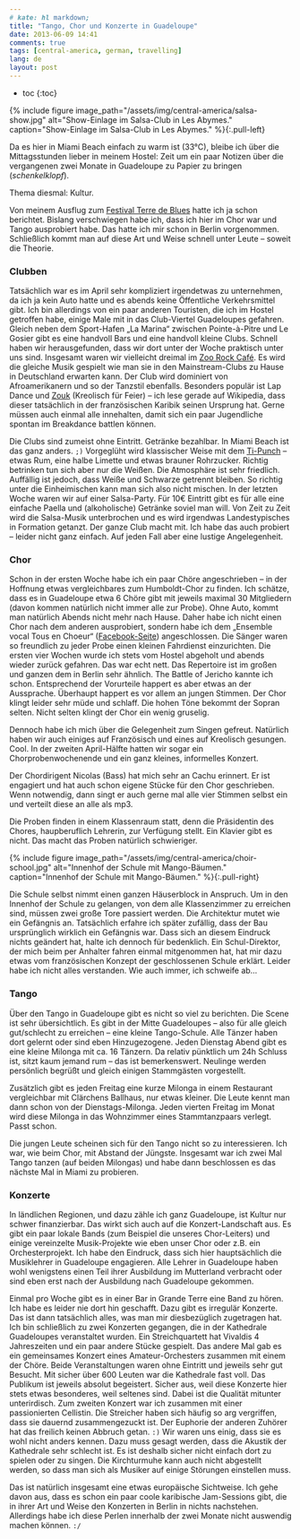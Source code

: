 ```yaml
---
# kate: hl markdown;
title: "Tango, Chor und Konzerte in Guadeloupe"
date: 2013-06-09 14:41
comments: true
tags: [central-america, german, travelling]
lang: de
layout: post
---
```



* toc
{:toc}

{% include figure image_path="/assets/img/central-america/salsa-show.jpg" alt="Show-Einlage im Salsa-Club in Les Abymes." caption="Show-Einlage im Salsa-Club in Les Abymes." %}{:.pull-left}

Da es hier in Miami Beach einfach zu warm ist (33°C), bleibe ich über die
Mittagsstunden lieber in meinem Hostel: Zeit um ein paar Notizen über die vergangenen
zwei Monate in Guadeloupe zu Papier zu bringen (*schenkelklopf*).

Thema diesmal: Kultur.

<!-- more -->

Von meinem Ausflug zum [Festival Terre de Blues][festival] hatte ich ja schon
berichtet. Bislang verschwiegen habe ich, dass ich hier im Chor war und Tango
ausprobiert habe. Das hatte ich mir schon in Berlin vorgenommen. Schließlich
kommt man auf diese Art und Weise schnell unter Leute – soweit die Theorie.

[festival]: /2013/05/26/festival-terre-de-blues/

### Clubben

Tatsächlich war es im April sehr kompliziert irgendetwas zu unternehmen, da ich
ja kein Auto hatte und es abends keine Öffentliche Verkehrsmittel gibt. Ich bin
allerdings von ein paar anderen Touristen, die ich im Hostel getroffen habe,
einige Male mit in das Club-Viertel Guadeloupes gefahren. Gleich neben dem
Sport-Hafen „La Marina“ zwischen Pointe-à-Pitre und Le Gosier gibt es eine handvoll Bars und
eine handvoll kleine Clubs. Schnell haben wir herausgefunden, dass wir dort unter
der Woche praktisch unter uns sind. Insgesamt waren wir vielleicht dreimal im
[Zoo Rock Café](http://www.google.com/search?q=zou+rock+Guadeloupe). Es wird
die gleiche Musik gespielt wie man sie in den Mainstream-Clubs zu Hause in
Deutschland erwarten kann. Der Club wird dominiert von Afroamerikanern und so
der Tanzstil ebenfalls. Besonders populär ist Lap Dance und
[Zouk](http://de.wikipedia.org/wiki/Zouk) (Kreolisch für Feier) – ich lese
gerade auf Wikipedia, dass dieser tatsächlich in der französischen Karibik
seinen Ursprung hat. Gerne müssen auch einmal alle innehalten, damit sich ein
paar Jugendliche spontan im Breakdance battlen können.

Die Clubs sind zumeist ohne Eintritt. Getränke bezahlbar. In Miami Beach ist das
ganz anders. `;)` Vorgeglüht wird klassischer Weise mit dem
[Ti-Punch](http://en.wikipedia.org/wiki/Ti%27Punch) – etwas Rum, eine halbe Limette
und etwas brauner Rohrzucker. Richtig betrinken tun sich aber nur die Weißen.
Die Atmosphäre ist sehr friedlich. Auffällig ist jedoch, dass Weiße und Schwarze
getrennt bleiben. So richtig unter die Einheimischen kann man sich also nicht
mischen. In der letzten Woche waren wir auf einer Salsa-Party. Für 10€ Eintritt
gibt es für alle eine einfache Paella und (alkoholische) Getränke soviel man will.
Von Zeit zu Zeit wird die Salsa-Musik unterbrochen und es wird irgendwas Landestypisches
in Formation getanzt. Der ganze Club macht mit. Ich habe das auch probiert – leider
nicht ganz einfach. Auf jeden Fall aber eine lustige Angelegenheit.

### Chor

Schon in der ersten Woche habe ich ein paar Chöre angeschrieben – in der
Hoffnung etwas vergleichbares zum Humboldt-Chor zu finden. Ich schätze, dass es
in Guadeloupe etwa 6 Chöre gibt mit jeweils maximal 30 Mitgliedern (davon kommen
natürlich nicht immer alle zur Probe). Ohne Auto, kommt man natürlich Abends nicht
mehr nach Hause. Daher habe ich nicht einen Chor nach dem anderen ausprobiert,
sondern habe ich dem „Ensemble vocal Tous en Choeur“
([Facebook-Seite](https://www.facebook.com/TousEnChoeurGuadeloupe)) angeschlossen.
Die Sänger waren so freundlich zu jeder Probe einen kleinen Fahrdienst einzurichten.
Die ersten vier Wochen wurde ich stets vom Hostel abgeholt und abends wieder
zurück gefahren. Das war echt nett. Das Repertoire ist im großen und ganzen dem
in Berlin sehr ähnlich. The Battle of Jericho kannte ich schon. Entsprechend der
Vorurteile happert es aber etwas an der Aussprache. Überhaupt happert es vor allem
an jungen Stimmen. Der Chor klingt leider sehr müde und schlaff. Die hohen Töne
bekommt der Sopran selten. Nicht selten klingt der Chor ein wenig gruselig.

Dennoch habe ich mich über die Gelegenheit zum Singen gefreut. Natürlich haben wir
auch einiges auf Französisch und eines auf Kreolisch gesungen. Cool. In der zweiten
April-Hälfte hatten wir sogar ein Chorprobenwochenende und ein ganz kleines, informelles
Konzert.

Der Chordirigent Nicolas (Bass) hat mich sehr an Cachu erinnert. Er ist engagiert
und hat auch schon eigene Stücke für den Chor geschrieben. Wenn notwendig, dann
singt er auch gerne mal alle vier Stimmen selbst ein und verteilt diese an alle
als mp3.

Die Proben finden in einem Klassenraum statt, denn die Präsidentin des Chores,
haupberuflich Lehrerin, zur Verfügung stellt. Ein Klavier gibt es nicht. Das macht
das Proben natürlich schwieriger.

{% include figure image_path="/assets/img/central-america/choir-school.jpg" alt="Innenhof der Schule mit Mango-Bäumen." caption="Innenhof der Schule mit Mango-Bäumen." %}{:.pull-right}

Die Schule selbst nimmt einen ganzen Häuserblock in Anspruch. Um in den Innenhof
der Schule zu gelangen, von dem alle Klassenzimmer zu erreichen sind, müssen zwei
große Tore passiert werden. Die Architektur mutet wie ein Gefängnis an. Tatsächlich
erfahre ich später zufällig, dass der Bau ursprünglich wirklich ein Gefängnis war.
Dass sich an diesem Eindruck nichts geändert hat, halte ich dennoch für bedenklich.
Ein Schul-Direktor, der mich beim per Anhalter fahren einmal mitgenommen hat, hat
mir dazu etwas vom französischen Konzept der geschlossenen Schule erklärt. Leider
habe ich nicht alles verstanden. Wie auch immer, ich schweife ab…

### Tango

Über den Tango in Guadeloupe gibt es nicht so viel zu berichten. Die Scene ist
sehr übersichtlich. Es gibt in der Mitte Guadeloupes – also für alle gleich gut/schlecht
zu erreichen – eine kleine Tango-Schule. Alle Tänzer haben dort gelernt oder sind
eben Hinzugezogene. Jeden Dienstag Abend gibt es eine kleine Milonga mit ca.
16 Tänzern. Da relativ pünktlich um 24h Schluss ist, sitzt kaum jemand rum – das
ist bemerkenswert. Neulinge werden persönlich begrüßt und gleich einigen Stammgästen
vorgestellt.

Zusätzlich gibt es jeden Freitag eine kurze Milonga in einem Restaurant vergleichbar
mit Clärchens Ballhaus, nur etwas kleiner. Die Leute kennt man dann schon von der
Dienstags-Milonga. Jeden vierten Freitag im Monat wird diese Milonga in das Wohnzimmer
eines Stammtanzpaars verlegt. Passt schon.

Die jungen Leute scheinen sich für den Tango nicht so zu interessieren. Ich war,
wie beim Chor, mit Abstand der Jüngste. Insgesamt war ich zwei Mal Tango tanzen
(auf beiden Milongas) und habe dann beschlossen es das nächste Mal in Miami zu
probieren.


### Konzerte

In ländlichen Regionen, und dazu zähle ich ganz Guadeloupe, ist Kultur nur
schwer finanzierbar. Das wirkt sich auch auf die Konzert-Landschaft aus. Es gibt
ein paar lokale Bands (zum Beispiel die unseres Chor-Leiters) und einige
vereinzelte Musik-Projekte wie eben unser Chor oder z.B. ein Orchesterprojekt.
Ich habe den Eindruck, dass sich hier hauptsächlich die Musiklehrer in Guadeloupe
engagieren. Alle Lehrer in Guadeloupe haben wohl wenigstens einen Teil ihrer
Ausbildung im Mutterland verbracht oder sind eben erst nach der Ausbildung nach
Guadeloupe gekommen.

Einmal pro Woche gibt es in einer Bar in Grande Terre eine Band zu hören. Ich habe
es leider nie dort hin geschafft. Dazu gibt es irregulär Konzerte. Das ist dann
tatsächlich alles, was man mir diesbezüglich zugetragen hat. Ich bin schließlich
zu zwei Konzerten gegangen, die in der Kathedrale Guadeloupes veranstaltet wurden.
Ein Streichquartett hat Vivaldis 4 Jahreszeiten und ein paar andere Stücke gespielt.
Das andere Mal gab es ein gemeinsames Konzert eines Amateur-Orchesters zusammen mit
einem der Chöre. Beide Veranstaltungen waren ohne Eintritt und jeweils sehr gut
Besucht. Mit sicher über 600 Leuten war die Kathedrale fast voll. Das Publikum ist
jeweils absolut begeistert. Sicher aus, weil diese Konzerte hier stets etwas
besonderes, weil seltenes sind. Dabei ist die Qualität mitunter unterirdisch.
Zum zweiten Konzert war ich zusammen mit einer passionierten Cellistin. Die Streicher
haben sich häufig so arg vergriffen, dass sie dauernd zusammengezuckt ist. Der
Euphorie der anderen Zuhörer hat das freilich keinen Abbruch getan. `:)`
Wir waren uns einig, dass sie es wohl nicht anders kennen. Dazu muss gesagt werden,
dass die Akustik der Kathedrale sehr schlecht ist. Es ist deshalb sicher nicht
einfach dort zu spielen oder zu singen. Die Kirchturmuhe kann auch nicht abgestellt
werden, so dass man sich als Musiker auf einige Störungen einstellen muss.

Das ist natürlich insgesamt eine etwas europäische Sichtweise. Ich gehe davon aus,
dass es schon ein paar coole karibische Jam-Sessions gibt, die in ihrer Art und Weise
den Konzerten in Berlin in nichts nachstehen. Allerdings habe ich diese Perlen innerhalb
der zwei Monate nicht auswendig machen können. `:/`